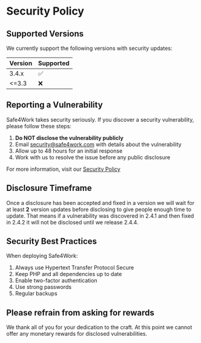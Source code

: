 # Security Policy

## Supported Versions

We currently support the following versions with security updates:

| Version | Supported          |
| ------- | ------------------ |
| 3.4.x   | :white_check_mark: |
| <=3.3   | :x:                |

## Reporting a Vulnerability

Safe4Work takes security seriously. If you discover a security vulnerability, please follow these steps:

1. **Do NOT disclose the vulnerability publicly**
2. Email security@safe4work.com with details about the vulnerability
3. Allow up to 48 hours for an initial response
4. Work with us to resolve the issue before any public disclosure

For more information, visit our [Security Policy](https://github.com/Safe4Work/safe4work/security/policy)

## Disclosure Timeframe

Once a disclosure has been accepted and fixed in a version we will wait for at least **2** version updates before disclosing to give people enough time to update. 
That means if a vulnerability was discovered in 2.4.1 and then fixed in 2.4.2 it will not be disclosed until we release 2.4.4.

## Security Best Practices

When deploying Safe4Work:
1. Always use Hypertext Transfer Protocol Secure
2. Keep PHP and all dependencies up to date
3. Enable two-factor authentication
4. Use strong passwords
5. Regular backups

## Please refrain from asking for rewards

We thank all of you for your dedication to the craft. At this point we cannot offer any monetary rewards for disclosed vulnerabilities.
